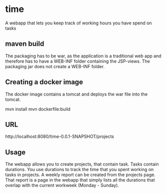 # time
A webapp that lets you keep track of working hours you have spend on tasks

## maven build
The packaging has to be war, as the application is a traditional web app and therefore has to have a WEB-INF folder containing the JSP-views. The packaging jar does not create a WEB-INF folder.

## Creating a docker image
The docker image contains a tomcat and deploys the war file into the tomcat.

mvn install
mvn dockerfile:build

## URL
http://localhost:8080/time-0.0.1-SNAPSHOT/projects

## Usage
The webapp allows you to create projects, that contain task. Tasks contain durations. You use durations to track the time that you spent working on tasks in projects. A weekly report can be created from the projects page. That report is a page in the webapp that simply lists all the durations that overlap with the current workweek (Monday - Sunday).